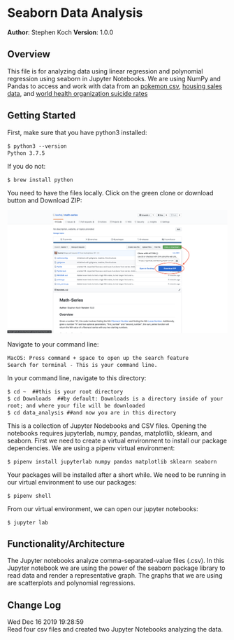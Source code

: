 # Seaborn Data Analysis

**Author**: Stephen Koch
**Version**: 1.0.0

## Overview
This file is for analyzing data using linear regression and polynomial regression using seaborn in Jupyter Notebooks. We are using NumPy and Pandas to access and work with data from an [pokemon csv](https://www.kaggle.com/abcsds/pokemon), [housing sales data](https://www.kaggle.com/deltacrot/property-sales), and [world health organization suicide rates](https://www.kaggle.com/szamil/who-suicide-statistics)

## Getting Started

First, make sure that you have python3 installed:
```
$ python3 --version
Python 3.7.5
```
If you do not:
```
$ brew install python
```
You need to have the files locally. Click on the green clone or download button and Download ZIP:

![Click_to_download](../assets/Click_to_download.png)

Navigate to your command line:
```
MacOS: Press command + space to open up the search feature
Search for terminal - This is your command line.
```

In your command line, navigate to this directory:
```
$ cd ~  ##this is your root directory
$ cd Downloads  ##by default: Downloads is a directory inside of your root; and where your file will be downloaded
$ cd data_analysis ##and now you are in this directory
```
This is a collection of Jupyter Nodebooks and CSV files.
Opening the notebooks requires jupyterlab, numpy, pandas, matplotlib, sklearn, and seaborn.
First we need to create a virtual environment to install our package dependencies.
We are using a pipenv virtual environment:
```
$ pipenv install jupyterlab numpy pandas matplotlib sklearn seaborn
```
Your packages will be installed after a short while.
We need to be running in our virtual environment to use our packages:
```
$ pipenv shell
```
From our virtual environment, we can open our jupyter notebooks:
```
$ jupyter lab
```

## Functionality/Architecture
The Jupyter notebooks analyze comma-separated-value files (.csv). In this Jupyter notebook we are using the power of the seaborn package library to read data and render a representative graph. The graphs that we are using are scatterplots and polynomial regressions.

## Change Log
Wed Dec 16 2019 19:28:59<br>Read four csv files and created two Jupyter Notebooks analyzing the data.

